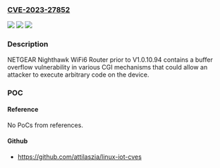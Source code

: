 ### [CVE-2023-27852](https://cve.mitre.org/cgi-bin/cvename.cgi?name=CVE-2023-27852)
![](https://img.shields.io/static/v1?label=Product&message=NETGEAR%20Nighthawk%20WiFi6%20Router&color=blue)
![](https://img.shields.io/static/v1?label=Version&message=prior%20to%20V1.0.10.94%20&color=brightgreen)
![](https://img.shields.io/static/v1?label=Vulnerability&message=Code%20Execution&color=brightgreen)

### Description

NETGEAR Nighthawk WiFi6 Router prior to V1.0.10.94 contains a buffer overflow vulnerability in various CGI mechanisms that could allow an attacker to execute arbitrary code on the device.

### POC

#### Reference
No PoCs from references.

#### Github
- https://github.com/attilaszia/linux-iot-cves


